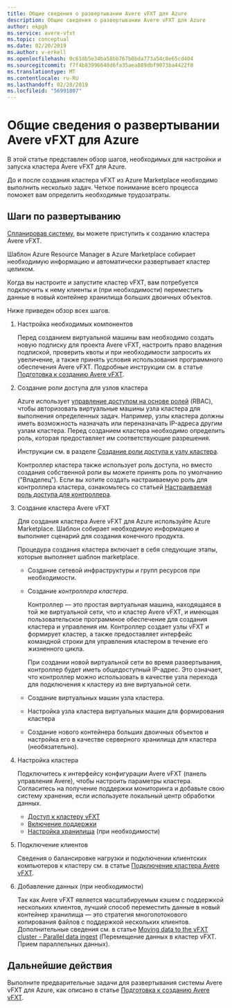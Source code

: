 ```yaml
---
title: Общие сведения о развертывании Avere vFXT для Azure
description: Общие сведения о развертывании Avere vFXT для Azure
author: ekpgh
ms.service: avere-vfxt
ms.topic: conceptual
ms.date: 02/20/2019
ms.author: v-erkell
ms.openlocfilehash: 0c61db5e34ba58bb767b0bda773a54c8e65cd404
ms.sourcegitcommit: f7f4b83996640d6fa35aea889dbf9073ba4422f0
ms.translationtype: MT
ms.contentlocale: ru-RU
ms.lasthandoff: 02/28/2019
ms.locfileid: "56991807"
---
```

# <a name="avere-vfxt-for-azure---deployment-overview"></a>Общие сведения о развертывании Avere vFXT для Azure

В этой статье представлен обзор шагов, необходимых для настройки и запуска кластера Avere vFXT для Azure.

До и после создания кластера vFXT из Azure Marketplace необходимо выполнить несколько задач. Четкое понимание всего процесса поможет вам определить необходимые трудозатраты. 

## <a name="deployment-steps"></a>Шаги по развертыванию

[Спланировав систему](avere-vfxt-deploy-plan.md), вы можете приступить к созданию кластера Avere vFXT. 

Шаблон Azure Resource Manager в Azure Marketplace собирает необходимую информацию и автоматически развертывает кластер целиком. 

Когда вы настроите и запустите кластер vFXT, вам потребуется подключить к нему клиенты и (при необходимости) переместить данные в новый контейнер хранилища больших двоичных объектов.  

Ниже приведен обзор всех шагов.

1. Настройка необходимых компонентов 

   Перед созданием виртуальной машины вам необходимо создать новую подписку для проекта Avere vFXT, настроить право владения подпиской, проверить квоты и при необходимости запросить их увеличение, а также принять условия использования программного обеспечения Avere vFXT. Подробные инструкции см. в статье [Подготовка к созданию Avere vFXT](avere-vfxt-prereqs.md).

1. Создание роли доступа для узлов кластера

   Azure использует [управление доступом на основе ролей](../role-based-access-control/index.yml) (RBAC), чтобы авторизовать виртуальные машины узла кластера для выполнения определенных задач. Например, узлы кластера должны иметь возможность назначать или переназначать IP-адреса другим узлам кластера. Перед созданием кластера необходимо определить роль, которая предоставляет им соответствующие разрешения.

   Инструкции см. в разделе [Создание роли доступа к узлу кластера](avere-vfxt-prereqs.md#create-the-cluster-node-access-role).

   Контроллер кластера также использует роль доступа, но вместо создания собственной роли вы можете принять роль по умолчанию ("Владелец"). Если вы хотите создать настраиваемую роль для контроллера кластера, ознакомьтесь со статьей [Настраиваемая роль доступа для контроллера](avere-vfxt-controller-role.md). 

1. Создание кластера Avere vFXT 

   Для создания кластера Avere vFXT для Azure используйте Azure Marketplace. Шаблон собирает необходимую информацию и выполняет сценарий для создания конечного продукта.

   Процедура создания кластера включает в себя следующие этапы, которые выполняет шаблон marketplace. 

   * Создание сетевой инфраструктуры и групп ресурсов при необходимости.
   * Создание *контроллера кластера*.  

     Контроллер — это простая виртуальная машина, находящаяся в той же виртуальной сети, что и кластер Avere vFXT, и имеющая пользовательское программное обеспечение для создания кластера и управления им. Контроллер создает узлы vFXT и формирует кластер, а также предоставляет интерфейс командной строки для управления кластером в течение его жизненного цикла.

     При создании новой виртуальной сети во время развертывания, контроллер будет иметь общедоступный IP-адрес. Это означает, что контроллер можно использовать в качестве узла перехода для подключения к кластеру из вне виртуальной сети.

   * Создание виртуальных машин узла кластера.

   * Настройка узла кластера виртуальных машин для формирования кластера

   * Создание нового контейнера больших двоичных объектов и настройка его в качестве серверного хранилища для кластера (необязательно).

1. Настройка кластера 

   Подключитесь к интерфейсу конфигурации Avere vFXT (панель управления Avere), чтобы настроить параметры кластера. Согласитесь на получение поддержки мониторинга и добавьте свою систему хранения, если используете локальный центр обработки данных.

   * [Доступ к кластеру vFXT](avere-vfxt-cluster-gui.md)
   * [Включение поддержки](avere-vfxt-enable-support.md)
   * [Настройка хранилища](avere-vfxt-add-storage.md) (при необходимости)

1. Подключение клиентов

   Сведения о балансировке нагрузки и подключении клиентских компьютеров к кластеру см. в статье [Подключение кластера Avere vFXT](avere-vfxt-mount-clients.md).

1. Добавление данных (при необходимости)

   Так как Avere vFXT является масштабируемым кэшем с поддержкой нескольких клиентов, лучший способ переместить данные в новый контейнер хранилища — это стратегия многопотокового копирования файлов с поддержкой нескольких клиентов. Дополнительные сведения см. в статье [Moving data to the vFXT cluster - Parallel data ingest](avere-vfxt-data-ingest.md) (Перемещение данных в кластер vFXT. Прием параллельных данных).

## <a name="next-steps"></a>Дальнейшие действия

Выполните предварительные задачи для развертывания системы Avere vFXT для Azure, как описано в статье [Подготовка к созданию Avere vFXT](avere-vfxt-prereqs.md). 